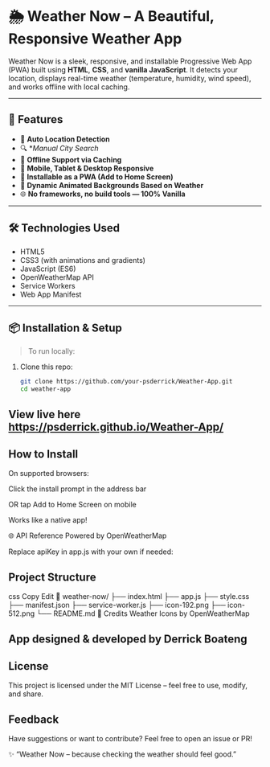 # 🌦️ Weather Now – A Beautiful, Responsive Weather App

Weather Now is a sleek, responsive, and installable Progressive Web App (PWA) built using **HTML**, **CSS**, and **vanilla JavaScript**. It detects your location, displays real-time weather (temperature, humidity, wind speed), and works offline with local caching.

---

## 🚀 Features

- 📍 **Auto Location Detection**
- 🔍 **Manual City Search*
- 💾 **Offline Support via Caching**
- 📱 **Mobile, Tablet & Desktop Responsive**
- 🏡 **Installable as a PWA (Add to Home Screen)**
- 🌈 **Dynamic Animated Backgrounds Based on Weather**
- 🌐 **No frameworks, no build tools — 100% Vanilla**

---



## 🛠️ Technologies Used

- HTML5
- CSS3 (with animations and gradients)
- JavaScript (ES6)
- OpenWeatherMap API
- Service Workers
- Web App Manifest

---

## 📦 Installation & Setup

> To run locally:

1. Clone this repo:
   ```bash
   git clone https://github.com/your-psderrick/Weather-App.git
   cd weather-app


## View live here https://psderrick.github.io/Weather-App/

##  How to Install
On supported browsers:

Click the install prompt in the address bar

OR tap Add to Home Screen on mobile

Works like a native app!

🌐 API Reference
Powered by OpenWeatherMap

Replace apiKey in app.js with your own if needed:


##  Project Structure
css
Copy
Edit
📁 weather-now/
├── index.html
├── app.js
├── style.css
├── manifest.json
├── service-worker.js
├── icon-192.png
├── icon-512.png
└── README.md
🙌 Credits
Weather Icons by OpenWeatherMap


## App designed & developed by Derrick Boateng

##  License
This project is licensed under the MIT License – feel free to use, modify, and share.

##  Feedback
Have suggestions or want to contribute? Feel free to open an issue or PR!

✨ “Weather Now – because checking the weather should feel good.”

